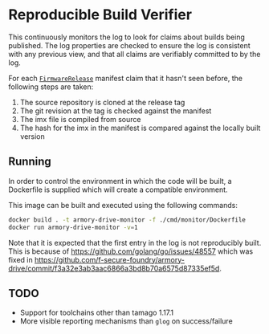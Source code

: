 # Reproducible Build Verifier

This continuously monitors the log to look for claims about builds being published.
The log properties are checked to ensure the log is consistent with any previous
view, and that all claims are verifiably committed to by the log.

For each [`FirmwareRelease`](https://github.com/f-secure-foundry/armory-drive-log/blob/master/api/log_entries.go#L26)
manifest claim that it hasn't seen before, the following steps are taken:
 1. The source repository is cloned at the release tag
 2. The git revision at the tag is checked against the manifest
 3. The imx file is compiled from source
 4. The hash for the imx in the manifest is compared against the locally built version

## Running

In order to control the environment in which the code will be built,
a Dockerfile is supplied which will create a compatible environment.

This image can be built and executed using the following commands:

```bash
docker build . -t armory-drive-monitor -f ./cmd/monitor/Dockerfile
docker run armory-drive-monitor -v=1
```

Note that it is expected that the first entry in the log is not reproducibly
built. This is because of https://github.com/golang/go/issues/48557 which
was fixed in https://github.com/f-secure-foundry/armory-drive/commit/f3a32e3ab3aac6866a3bd8b70a6575d87335ef5d.

## TODO

 * Support for toolchains other than tamago 1.17.1
 * More visible reporting mechanisms than `glog` on success/failure
